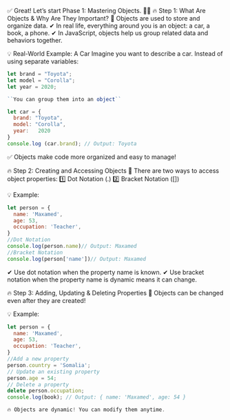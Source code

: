 ✅ Great! Let’s start Phase 1: Mastering Objects. 🚀🔥
🔥 Step 1: What Are Objects & Why Are They Important?
📌 Objects are used to store and organize data.
✔ In real life, everything around you is an object: a car, a book, a phone.
✔ In JavaScript, objects help us group related data and behaviors together.

💡 Real-World Example: A Car
Imagine you want to describe a car. Instead of using separate variables:
```javaScript
let brand = "Toyota";
let model = "Corolla";
let year = 2020;

``You can group them into an object``

let car = {
  brand: "Toyota",
  model: "Corolla",
  year:   2020
}
console.log (car.brand); // Output: Toyota
```

✅ Objects make code more organized and easy to manage!

🔥 Step 2: Creating and Accessing Objects
📌 There are two ways to access object properties:
1️⃣ Dot Notation (.)
2️⃣ Bracket Notation ([])

💡 Example:
```javaScript
let person = {
  name: 'Maxamed',
  age: 53,
  occupation: 'Teacher',
}
//Dot Notation
console.log(person.name)// Output: Maxamed
//Bracket Notation
console.log(person['name'])// Output: Maxamed
```
✔ Use dot notation when the property name is known.
✔ Use bracket notation when the property name is dynamic means it can change.

🔥 Step 3: Adding, Updating & Deleting Properties
📌 Objects can be changed even after they are created!

💡 Example:
```javaScript
let person = {
  name: 'Maxamed',
  age: 53,
  occupation: 'Teacher',
}
//Add a new property
person.country = 'Somalia';
// Update an existing property
person.age = 54;
// Delete a property
delete person.occupation;
console.log(book); // Output: { name: 'Maxamed', age: 54 }

🔥 Objects are dynamic! You can modify them anytime.
```